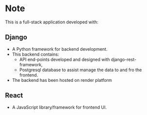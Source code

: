 # Note

This is a full-stack application developed with:
<h2>Django</h2>

* A Python framework for backend development.
* This backend contains:
    * API end-points developed and designed with django-rest-framework, 
    * Postgresql database to assist manage the data to and fro the frontend.
* The backend has been hosted on render platform


<h2>React</h2>

* A JavaScript library/framework for frontend UI.
